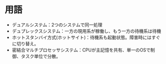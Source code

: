 # 用語
 - デュアルシステム：2つのシステムで同一処理
 - デュプレックスシステム：一方の現用系が稼働し、もう一方の待機系は待機
 - ホットスタンバイ方式(ホットサイト)：待機系も起動状態。障害時にはすぐに切り替え。
 - 密結合マルチプロセッサシステム：CPUが主記憶を共有、単一のOSで制御、タスク単位で分散。

